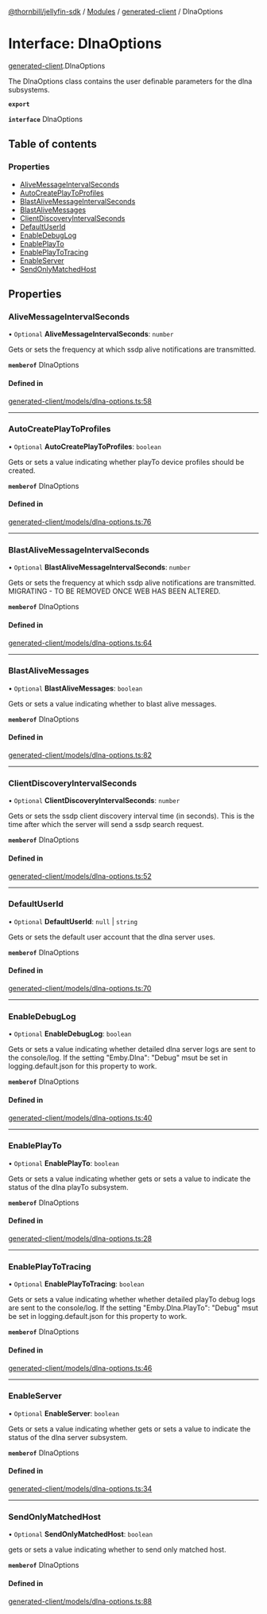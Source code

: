 [@thornbill/jellyfin-sdk](../README.md) / [Modules](../modules.md) / [generated-client](../modules/generated_client.md) / DlnaOptions

# Interface: DlnaOptions

[generated-client](../modules/generated_client.md).DlnaOptions

The DlnaOptions class contains the user definable parameters for the dlna subsystems.

**`export`**

**`interface`** DlnaOptions

## Table of contents

### Properties

- [AliveMessageIntervalSeconds](generated_client.DlnaOptions.md#alivemessageintervalseconds)
- [AutoCreatePlayToProfiles](generated_client.DlnaOptions.md#autocreateplaytoprofiles)
- [BlastAliveMessageIntervalSeconds](generated_client.DlnaOptions.md#blastalivemessageintervalseconds)
- [BlastAliveMessages](generated_client.DlnaOptions.md#blastalivemessages)
- [ClientDiscoveryIntervalSeconds](generated_client.DlnaOptions.md#clientdiscoveryintervalseconds)
- [DefaultUserId](generated_client.DlnaOptions.md#defaultuserid)
- [EnableDebugLog](generated_client.DlnaOptions.md#enabledebuglog)
- [EnablePlayTo](generated_client.DlnaOptions.md#enableplayto)
- [EnablePlayToTracing](generated_client.DlnaOptions.md#enableplaytotracing)
- [EnableServer](generated_client.DlnaOptions.md#enableserver)
- [SendOnlyMatchedHost](generated_client.DlnaOptions.md#sendonlymatchedhost)

## Properties

### AliveMessageIntervalSeconds

• `Optional` **AliveMessageIntervalSeconds**: `number`

Gets or sets the frequency at which ssdp alive notifications are transmitted.

**`memberof`** DlnaOptions

#### Defined in

[generated-client/models/dlna-options.ts:58](https://github.com/thornbill/jellyfin-sdk-typescript/blob/3ae780a/src/generated-client/models/dlna-options.ts#L58)

___

### AutoCreatePlayToProfiles

• `Optional` **AutoCreatePlayToProfiles**: `boolean`

Gets or sets a value indicating whether playTo device profiles should be created.

**`memberof`** DlnaOptions

#### Defined in

[generated-client/models/dlna-options.ts:76](https://github.com/thornbill/jellyfin-sdk-typescript/blob/3ae780a/src/generated-client/models/dlna-options.ts#L76)

___

### BlastAliveMessageIntervalSeconds

• `Optional` **BlastAliveMessageIntervalSeconds**: `number`

Gets or sets the frequency at which ssdp alive notifications are transmitted. MIGRATING - TO BE REMOVED ONCE WEB HAS BEEN ALTERED.

**`memberof`** DlnaOptions

#### Defined in

[generated-client/models/dlna-options.ts:64](https://github.com/thornbill/jellyfin-sdk-typescript/blob/3ae780a/src/generated-client/models/dlna-options.ts#L64)

___

### BlastAliveMessages

• `Optional` **BlastAliveMessages**: `boolean`

Gets or sets a value indicating whether to blast alive messages.

**`memberof`** DlnaOptions

#### Defined in

[generated-client/models/dlna-options.ts:82](https://github.com/thornbill/jellyfin-sdk-typescript/blob/3ae780a/src/generated-client/models/dlna-options.ts#L82)

___

### ClientDiscoveryIntervalSeconds

• `Optional` **ClientDiscoveryIntervalSeconds**: `number`

Gets or sets the ssdp client discovery interval time (in seconds).  This is the time after which the server will send a ssdp search request.

**`memberof`** DlnaOptions

#### Defined in

[generated-client/models/dlna-options.ts:52](https://github.com/thornbill/jellyfin-sdk-typescript/blob/3ae780a/src/generated-client/models/dlna-options.ts#L52)

___

### DefaultUserId

• `Optional` **DefaultUserId**: ``null`` \| `string`

Gets or sets the default user account that the dlna server uses.

**`memberof`** DlnaOptions

#### Defined in

[generated-client/models/dlna-options.ts:70](https://github.com/thornbill/jellyfin-sdk-typescript/blob/3ae780a/src/generated-client/models/dlna-options.ts#L70)

___

### EnableDebugLog

• `Optional` **EnableDebugLog**: `boolean`

Gets or sets a value indicating whether detailed dlna server logs are sent to the console/log.  If the setting \"Emby.Dlna\": \"Debug\" msut be set in logging.default.json for this property to work.

**`memberof`** DlnaOptions

#### Defined in

[generated-client/models/dlna-options.ts:40](https://github.com/thornbill/jellyfin-sdk-typescript/blob/3ae780a/src/generated-client/models/dlna-options.ts#L40)

___

### EnablePlayTo

• `Optional` **EnablePlayTo**: `boolean`

Gets or sets a value indicating whether gets or sets a value to indicate the status of the dlna playTo subsystem.

**`memberof`** DlnaOptions

#### Defined in

[generated-client/models/dlna-options.ts:28](https://github.com/thornbill/jellyfin-sdk-typescript/blob/3ae780a/src/generated-client/models/dlna-options.ts#L28)

___

### EnablePlayToTracing

• `Optional` **EnablePlayToTracing**: `boolean`

Gets or sets a value indicating whether whether detailed playTo debug logs are sent to the console/log.  If the setting \"Emby.Dlna.PlayTo\": \"Debug\" msut be set in logging.default.json for this property to work.

**`memberof`** DlnaOptions

#### Defined in

[generated-client/models/dlna-options.ts:46](https://github.com/thornbill/jellyfin-sdk-typescript/blob/3ae780a/src/generated-client/models/dlna-options.ts#L46)

___

### EnableServer

• `Optional` **EnableServer**: `boolean`

Gets or sets a value indicating whether gets or sets a value to indicate the status of the dlna server subsystem.

**`memberof`** DlnaOptions

#### Defined in

[generated-client/models/dlna-options.ts:34](https://github.com/thornbill/jellyfin-sdk-typescript/blob/3ae780a/src/generated-client/models/dlna-options.ts#L34)

___

### SendOnlyMatchedHost

• `Optional` **SendOnlyMatchedHost**: `boolean`

gets or sets a value indicating whether to send only matched host.

**`memberof`** DlnaOptions

#### Defined in

[generated-client/models/dlna-options.ts:88](https://github.com/thornbill/jellyfin-sdk-typescript/blob/3ae780a/src/generated-client/models/dlna-options.ts#L88)
